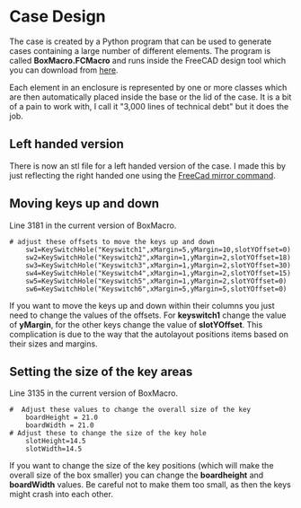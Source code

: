 # Case Design

The case is created by a Python program that can be used to generate cases containing a large number of different elements. The program is called **BoxMacro.FCMacro** and runs inside the FreeCAD design tool which you can download from [here](https://www.freecadweb.org/downloads.php).

Each element in an enclosure is represented by one or more classes which are then automatically placed inside the base or the lid of the case. It is a bit of a pain to work with, I call it "3,000 lines of technical debt" but it does the job. 
## Left handed version
There is now an stl file for a left handed version of the case. I made this by just reflecting the right handed one using the [FreeCad mirror command](https://wiki.freecadweb.org/Part_Mirror).
## Moving keys up and down
Line 3181 in the current version of BoxMacro.
```
# adjust these offsets to move the keys up and down
    sw1=KeySwitchHole("Keyswitch1",xMargin=5,yMargin=10,slotYOffset=0)
    sw2=KeySwitchHole("Keyswitch2",xMargin=1,yMargin=2,slotYOffset=18)
    sw3=KeySwitchHole("Keyswitch3",xMargin=1,yMargin=2,slotYOffset=30)
    sw4=KeySwitchHole("Keyswitch4",xMargin=1,yMargin=2,slotYOffset=15)
    sw5=KeySwitchHole("Keyswitch5",xMargin=1,yMargin=2,slotYOffset=0)
    sw6=KeySwitchHole("Keyswitch6",xMargin=5,yMargin=5,slotYOffset=0)
```
If you want to move the keys up and down within their columns you just need to change the values of the offsets. For **keyswitch1** change the value of **yMargin**, for the other keys change the value of **slotYOffset**. This complication is due to the way that the autolayout positions items based on their sizes and margins. 
## Setting the size of the key areas
Line 3135 in the current version of BoxMacro.
```
#  Adjust these values to change the overall size of the key
    boardHeight = 21.0
    boardWidth = 21.0
# Adjust these to change the size of the key hole
    slotHeight=14.5
    slotWidth=14.5
```
If you want to change the size of the key positions (which will make the overall size of the box smaller) you can change the **boardheight** and **boardWidth** values. Be careful not to make them too small, as then the keys might crash into each other. 